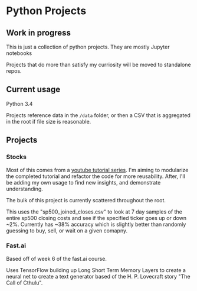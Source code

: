# Python Projects

## Work in progress

This is just a collection of python projects. They are mostly Jupyter notebooks

Projects that do more than satisfy my curriosity will be moved to standalone repos.

## Current usage

Python 3.4

Projects reference data in the `/data` folder, or then a CSV that is aggregated in the root if file size is reasonable.

## Projects

### Stocks

 Most of this comes from a [youtube tutorial series](https://youtu.be/URTZ2jKCgBc?list=PLQVvvaa0QuDd0flgGphKCej-9jp-QdzZ3). I'm aiming to modularize the completed tutorial and refactor the code for more reusability. After, I'll be adding my own usage to find new insights, and demonstrate understanding.

 The bulk of this project is currently scattered throughout the root.

 This uses the "sp500_joined_closes.csv" to look at 7 day samples of the entire sp500 closing costs and see if the specified ticker goes up or down ~2%. Currently has ~38% accuracy which is slightly better than randomly guessing to buy, sell, or wait on a given comapny.

 ### Fast.ai

 Based off of week 6 of the fast.ai course. 
 
 Uses TensorFlow building up Long Short Term Memory Layers to create a neural net to create a text generator based of the H. P. Lovecraft story "The Call of Cthulu".
